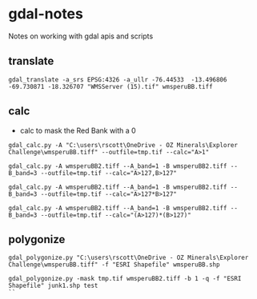 # gdal-notes
Notes on working with gdal apis and scripts

## translate
```
gdal_translate -a_srs EPSG:4326 -a_ullr -76.44533  -13.496806 -69.730871 -18.326707 "WMSServer (15).tif" wmsperuBB.tiff
```

## calc
- calc to mask the Red Bank with a 0
```
gdal_calc.py -A "C:\users\rscott\OneDrive - OZ Minerals\Explorer Challenge\wmsperuBB.tiff" --outfile=tmp.tif --calc="A>1"  

gdal_calc.py -A wmsperuBB2.tiff --A_band=1 -B wmsperuBB2.tiff --B_band=3 --outfile=tmp.tif --calc="A>127,B>127"

gdal_calc.py -A wmsperuBB2.tiff --A_band=1 -B wmsperuBB2.tiff --B_band=3 --outfile=tmp.tif --calc="A>127*B>127"

gdal_calc.py -A wmsperuBB2.tiff --A_band=1 -B wmsperuBB2.tiff --B_band=3 --outfile=tmp.tif --calc="(A>127)*(B>127)"

```

## polygonize
```
gdal_polygonize.py "C:\users\rscott\OneDrive - OZ Minerals\Explorer Challenge\wmsperuBB.tiff" -f "ESRI Shapefile" wmsperuBB.shp

gdal_polygonize.py -mask tmp.tif wmsperuBB2.tiff -b 1 -q -f "ESRI Shapefile" junk1.shp test
``
